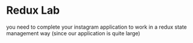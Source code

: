# Redux Lab

you need to complete your instagram application to work in a redux state management way (since our application is quite large)


